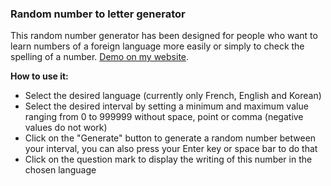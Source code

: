 ### Random number to letter generator

This random number generator has been designed for people who want to learn numbers of a foreign language more easily or simply to check the spelling of a number.
[Demo on my website](https://antoninwinterstein.com/Random_number_to_letter_generator/).

<b>How to use it:</b>

- Select the desired language (currently only French, English and Korean)
- Select the desired interval by setting a minimum and maximum value ranging from 0 to 999999 without space, point or comma (negative values do not work)
- Click on the "Generate" button to generate a random number between your interval, you can also press your Enter key or space bar to do that
- Click on the question mark to display the writing of this number in the chosen language
